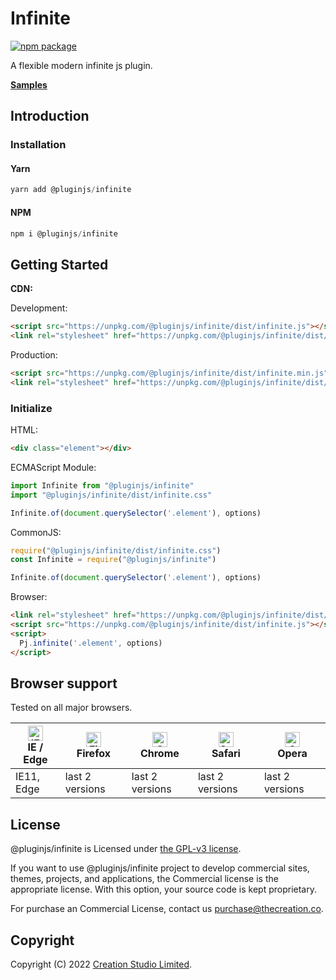 # Infinite

[![npm package](https://img.shields.io/npm/v/@pluginjs/infinite.svg)](https://www.npmjs.com/package/@pluginjs/infinite)

A flexible modern infinite js plugin.

**[Samples](https://codesandbox.io/s/github/pluginjs/pluginjs/tree/master/modules/infinite/samples)**

## Introduction
### Installation

#### Yarn

```javascript
yarn add @pluginjs/infinite
```

#### NPM

```javascript
npm i @pluginjs/infinite
```

## Getting Started

**CDN:**

Development:

```html
<script src="https://unpkg.com/@pluginjs/infinite/dist/infinite.js"></script>
<link rel="stylesheet" href="https://unpkg.com/@pluginjs/infinite/dist/infinite.css">
```

Production:

```html
<script src="https://unpkg.com/@pluginjs/infinite/dist/infinite.min.js"></script>
<link rel="stylesheet" href="https://unpkg.com/@pluginjs/infinite/dist/infinite.min.css">
```

### Initialize

HTML:

```html
<div class="element"></div>
```

ECMAScript Module:

```javascript
import Infinite from "@pluginjs/infinite"
import "@pluginjs/infinite/dist/infinite.css"

Infinite.of(document.querySelector('.element'), options)
```

CommonJS:

```javascript
require("@pluginjs/infinite/dist/infinite.css")
const Infinite = require("@pluginjs/infinite")

Infinite.of(document.querySelector('.element'), options)
```

Browser:

```html
<link rel="stylesheet" href="https://unpkg.com/@pluginjs/infinite/dist/infinite.css">
<script src="https://unpkg.com/@pluginjs/infinite/dist/infinite.js"></script>
<script>
  Pj.infinite('.element', options)
</script>
```

## Browser support

Tested on all major browsers.

| [<img src="https://raw.githubusercontent.com/alrra/browser-logos/master/src/edge/edge_48x48.png" alt="IE / Edge" width="24px" height="24px" />](http://godban.github.io/browsers-support-badges/)</br>IE / Edge | [<img src="https://raw.githubusercontent.com/alrra/browser-logos/master/src/firefox/firefox_48x48.png" alt="Firefox" width="24px" height="24px" />](http://godban.github.io/browsers-support-badges/)</br>Firefox | [<img src="https://raw.githubusercontent.com/alrra/browser-logos/master/src/chrome/chrome_48x48.png" alt="Chrome" width="24px" height="24px" />](http://godban.github.io/browsers-support-badges/)</br>Chrome | [<img src="https://raw.githubusercontent.com/alrra/browser-logos/master/src/safari/safari_48x48.png" alt="Safari" width="24px" height="24px" />](http://godban.github.io/browsers-support-badges/)</br>Safari | [<img src="https://raw.githubusercontent.com/alrra/browser-logos/master/src/opera/opera_48x48.png" alt="Opera" width="24px" height="24px" />](http://godban.github.io/browsers-support-badges/)</br>Opera |
| --------- | --------- | --------- | --------- | --------- |
| IE11, Edge| last 2 versions| last 2 versions| last 2 versions| last 2 versions|

## License

@pluginjs/infinite is Licensed under [the GPL-v3 license](LICENSE).

If you want to use @pluginjs/infinite project to develop commercial sites, themes, projects, and applications, the Commercial license is the appropriate license. With this option, your source code is kept proprietary.

For purchase an Commercial License, contact us purchase@thecreation.co.

## Copyright

Copyright (C) 2022 [Creation Studio Limited](creationstudio.com).